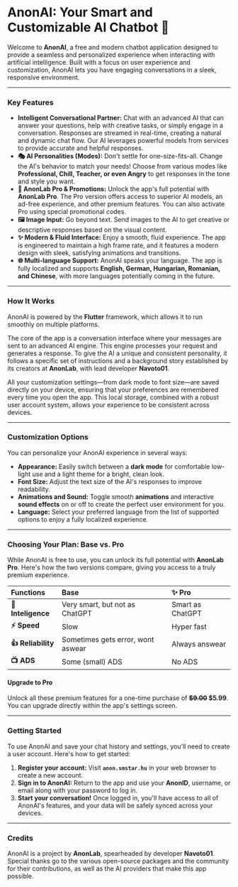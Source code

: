 # AnonAI: Your Smart and Customizable AI Chatbot 🚀

Welcome to **AnonAI**, a free and modern chatbot application designed to provide a seamless and personalized experience when interacting with artificial intelligence. Built with a focus on user experience and customization, AnonAI lets you have engaging conversations in a sleek, responsive environment.

---

### **Key Features**

* **Intelligent Conversational Partner:** Chat with an advanced AI that can answer your questions, help with creative tasks, or simply engage in a conversation. Responses are streamed in real-time, creating a natural and dynamic chat flow. Our AI leverages powerful models from services to provide accurate and helpful responses.
* **🎭 AI Personalities (Modes):** Don't settle for one-size-fits-all. Change the AI's behavior to match your needs! Choose from various modes like **Professional, Chill, Teacher, or even Angry** to get responses in the tone and style you want.
* **💎 AnonLab Pro & Promotions:** Unlock the app's full potential with **AnonLab Pro**. The Pro version offers access to superior AI models, an ad-free experience, and other premium features. You can also activate Pro using special promotional codes.
* **🖼️ Image Input:** Go beyond text. Send images to the AI to get creative or descriptive responses based on the visual content.
* **✨ Modern & Fluid Interface:** Enjoy a smooth, fluid experience. The app is engineered to maintain a high frame rate, and it features a modern design with sleek, satisfying animations and transitions.
* **🌐 Multi-language Support:** AnonAI speaks your language. The app is fully localized and supports **English, German, Hungarian, Romanian, and Chinese**, with more languages potentially coming in the future.

---

### **How It Works**

AnonAI is powered by the **Flutter** framework, which allows it to run smoothly on multiple platforms.

The core of the app is a conversation interface where your messages are sent to an advanced AI engine. This engine processes your request and generates a response. To give the AI a unique and consistent personality, it follows a specific set of instructions and a background story established by its creators at **AnonLab**, with lead developer **Navoto01**.

All your customization settings—from dark mode to font size—are saved directly on your device, ensuring that your preferences are remembered every time you open the app. This local storage, combined with a robust user account system, allows your experience to be consistent across devices.

---

### **Customization Options**

You can personalize your AnonAI experience in several ways:

* **Appearance:** Easily switch between a **dark mode** for comfortable low-light use and a light theme for a bright, clean look.
* **Font Size:** Adjust the text size of the AI's responses to improve readability.
* **Animations and Sound:** Toggle smooth **animations** and interactive **sound effects** on or off to create the perfect user environment for you.
* **Language:** Select your preferred language from the list of supported options to enjoy a fully localized experience.

---

### **Choosing Your Plan: Base vs. Pro**

While AnonAI is free to use, you can unlock its full potential with **AnonLab Pro**. Here's how the two versions compare, giving you access to a truly premium experience.

| Functions | Base | ✨ Pro |
| :--- | :--- | :--- |
| **🤖 Inteligence** | Very smart, but not as ChatGPT | Smart as ChatGPT  |
| **⚡ Speed** | Slow  | Hyper fast  |
| **👍 Reliability** | Sometimes gets error, wont aswear  | Always answear  |
| **📺 ADS** | Some (small) ADS  | No ADS  |

#### **Upgrade to Pro**

Unlock all these premium features for a one-time purchase of **~~$9.00~~ $5.99**. You can upgrade directly within the app's settings screen.

---

### **Getting Started**

To use AnonAI and save your chat history and settings, you'll need to create a user account. Here's how to get started:

1.  **Register your account:** Visit **`anon.smstar.hu`** in your web browser to create a new account.
2.  **Sign in to AnonAI:** Return to the app and use your **AnonID**, username, or email along with your password to log in.
3.  **Start your conversation!** Once logged in, you'll have access to all of AnonAI's features, and your data will be safely synced across your devices.

---

### **Credits**

AnonAI is a project by **AnonLab**, spearheaded by developer **Navoto01**. Special thanks go to the various open-source packages and the community for their contributions, as well as the AI providers that make this app possible.

